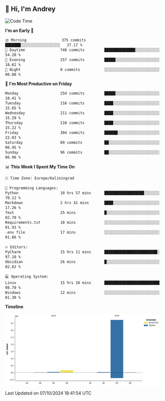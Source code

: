 ## 👋 Hi, I'm Andrey

<!--START_SECTION:waka-->
![Code Time](http://img.shields.io/badge/Code%20Time-489%20hrs%2032%20mins-blue)

**I'm an Early 🐤** 

```text
🌞 Morning                375 commits         ███████░░░░░░░░░░░░░░░░░░   27.17 % 
🌆 Daytime                748 commits         ██████████████░░░░░░░░░░░   54.20 % 
🌃 Evening                257 commits         █████░░░░░░░░░░░░░░░░░░░░   18.62 % 
🌙 Night                  0 commits           ░░░░░░░░░░░░░░░░░░░░░░░░░   00.00 % 
```
📅 **I'm Most Productive on Friday** 

```text
Monday                   254 commits         █████░░░░░░░░░░░░░░░░░░░░   18.41 % 
Tuesday                  216 commits         ████░░░░░░░░░░░░░░░░░░░░░   15.65 % 
Wednesday                211 commits         ████░░░░░░░░░░░░░░░░░░░░░   15.29 % 
Thursday                 210 commits         ████░░░░░░░░░░░░░░░░░░░░░   15.22 % 
Friday                   304 commits         ██████░░░░░░░░░░░░░░░░░░░   22.03 % 
Saturday                 89 commits          ██░░░░░░░░░░░░░░░░░░░░░░░   06.45 % 
Sunday                   96 commits          ██░░░░░░░░░░░░░░░░░░░░░░░   06.96 % 
```


📊 **This Week I Spent My Time On** 

```text
🕑︎ Time Zone: Europe/Kaliningrad

💬 Programming Languages: 
Python                   10 hrs 57 mins      ██████████████████░░░░░░░   70.12 % 
Markdown                 2 hrs 41 mins       ████░░░░░░░░░░░░░░░░░░░░░   17.26 % 
Text                     25 mins             █░░░░░░░░░░░░░░░░░░░░░░░░   02.70 % 
Requirements.txt         18 mins             ░░░░░░░░░░░░░░░░░░░░░░░░░   01.93 % 
.env file                17 mins             ░░░░░░░░░░░░░░░░░░░░░░░░░   01.86 % 

🔥 Editors: 
PyCharm                  15 hrs 11 mins      ████████████████████████░   97.18 % 
Obsidian                 26 mins             █░░░░░░░░░░░░░░░░░░░░░░░░   02.82 % 

💻 Operating System: 
Linux                    15 hrs 26 mins      █████████████████████████   98.70 % 
Windows                  12 mins             ░░░░░░░░░░░░░░░░░░░░░░░░░   01.30 % 
```

**Timeline**

![Lines of Code chart](https://raw.githubusercontent.com/Mist3s/Mist3s/main/assets/bar_graph.png)


 Last Updated on 07/10/2024 18:41:54 UTC
<!--END_SECTION:waka-->

